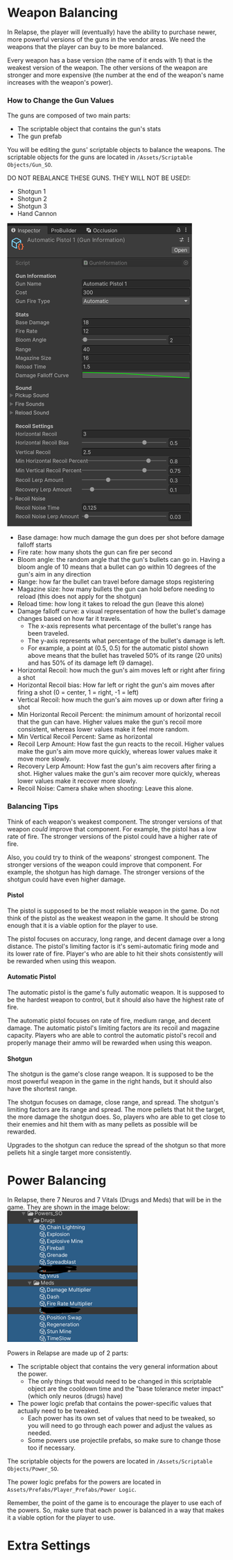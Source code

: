 # Weapon Balancing

In Relapse, the player will (eventually) have the ability to purchase newer, more powerful versions of the guns in the vendor areas. We need the weapons that the player can buy to be more balanced.

Every weapon has a base version (the name of it ends with 1) that is the weakest version of the weapon. The other versions of the weapon are stronger and more expensive (the number at the end of the weapon's name increases with the weapon's power).

### How to Change the Gun Values

The guns are composed of two main parts:

- The scriptable object that contains the gun's stats
- The gun prefab

You will be editing the guns' scriptable objects to balance the weapons. The scriptable objects for the guns are located in `/Assets/Scriptable Objects/Gun_SO`.

DO NOT REBALANCE THESE GUNS. THEY WILL NOT BE USED!:

- Shotgun 1
- Shotgun 2
- Shotgun 3
- Hand Cannon

![](<../../_META/Attachments/Pasted image 20250218210936.png>)

- Base damage: how much damage the gun does per shot before damage falloff starts
- Fire rate: how many shots the gun can fire per second
- Bloom angle: the random angle that the gun's bullets can go in. Having a bloom angle of 10 means that a bullet can go within 10 degrees of the gun's aim in any direction
- Range: how far the bullet can travel before damage stops registering
- Magazine size: how many bullets the gun can hold before needing to reload (this does not apply for the shotgun)
- Reload time: how long it takes to reload the gun (leave this alone)
- Damage falloff curve: a visual representation of how the bullet's damage changes based on how far it travels.
	- The x-axis represents what percentage of the bullet's range has been traveled.
	- The y-axis represents what percentage of the bullet's damage is left.
	- For example, a point at (0.5, 0.5) for the automatic pistol shown above means that the bullet has traveled 50% of its range (20 units) and has 50% of its damage left (9 damage).
- Horizontal Recoil: how much the gun's aim moves left or right after firing a shot
- Horizontal Recoil bias: How far left or right the gun's aim moves after firing a shot (0 = center, 1 = right, -1 = left)
- Vertical Recoil: how much the gun's aim moves up or down after firing a shot
- Min Horizontal Recoil Percent: the minimum amount of horizontal recoil that the gun can have. Higher values make the gun's recoil more consistent, whereas lower values make it feel more random.
- Min Vertical Recoil Percent: Same as horizontal
- Recoil Lerp Amount: How fast the gun reacts to the recoil. Higher values make the gun's aim move more quickly, whereas lower values make it move more slowly.
- Recovery Lerp Amount: How fast the gun's aim recovers after firing a shot. Higher values make the gun's aim recover more quickly, whereas lower values make it recover more slowly.
- Recoil Noise: Camera shake when shooting: Leave this alone.

### Balancing Tips

Think of each weapon's weakest component. The stronger versions of that weapon *could* improve that component. For example, the pistol has a low rate of fire. The stronger versions of the pistol could have a higher rate of fire.

Also, you could try to think of the weapons' strongest component. The stronger versions of the weapon could improve that component. For example, the shotgun has high damage. The stronger versions of the shotgun could have even higher damage.

#### Pistol

The pistol is supposed to be the most reliable weapon in the game. Do not think of the pistol as the weakest weapon in the game. It should be strong enough that it is a viable option for the player to use.

The pistol focuses on accuracy, long range, and decent damage over a long distance. The pistol's limiting factor is it's semi-automatic firing mode and its lower rate of fire. Player's who are able to hit their shots consistently will be rewarded when using this weapon.

#### Automatic Pistol

The automatic pistol is the game's fully automatic weapon. It is supposed to be the hardest weapon to control, but it should also have the highest rate of fire.

The automatic pistol focuses on rate of fire, medium range, and decent damage. The automatic pistol's limiting factors are its recoil and magazine capacity. Players who are able to control the automatic pistol's recoil and properly manage their ammo will be rewarded when using this weapon.

#### Shotgun

The shotgun is the game's close range weapon. It is supposed to be the most powerful weapon in the game in the right hands, but it should also have the shortest range.

The shotgun focuses on damage, close range, and spread. The shotgun's limiting factors are its range and spread. The more pellets that hit the target, the more damage the shotgun does. So, players who are able to get close to their enemies and hit them with as many pellets as possible will be rewarded.

Upgrades to the shotgun can reduce the spread of the shotgun so that more pellets hit a single target more consistently.

# Power Balancing

In Relapse, there 7 Neuros and 7 Vitals (Drugs and Meds) that will be in the game. They are shown in the image below:
![](<../../_META/Attachments/Pasted image 20250218212311.png>)

Powers in Relapse are made up of 2 parts:

- The scriptable object that contains the very general information about the power.
	- The only things that would need to be changed in this scriptable object are the cooldown time and the "base tolerance meter impact" (which only neuros (drugs) have)
- The power logic prefab that contains the power-specific values that actually need to be tweaked.
	- Each power has its own set of values that need to be tweaked, so you will need to go through each power and adjust the values as needed.
	- Some powers use projectile prefabs, so make sure to change those too if necessary.

The scriptable objects for the powers are located in `/Assets/Scriptable Objects/Power_SO`.

The power logic prefabs for the powers are located in `Assets/Prefabs/Player_Prefabs/Power Logic`.

Remember, the point of the game is to encourage the player to use each of the powers. So, make sure that each power is balanced in a way that makes it a viable option for the player to use.

# Extra Settings

